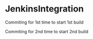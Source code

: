 # JenkinsIntegration

Commiting for 1st time to start 1st build

Commiting for 2nd time to start 2nd 
build
